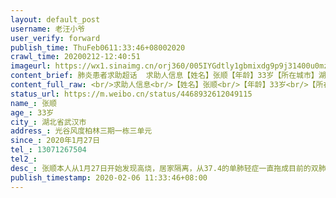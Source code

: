 ```yaml
---
layout: default_post
username: 老汪小爷
user_verify: forward
publish_time: ThuFeb0611:33:46+08002020
crawl_time: 20200212-12:40:51
imageurl: https://wx1.sinaimg.cn/orj360/005IYGdtly1gbmixdg9p9j31400u0mzb.jpg
content_brief: 肺炎患者求助超话  求助人信息【姓名】张顺【年龄】33岁【所在城市】湖北省武汉市【所在小区、社区】光谷风度柏林三期一栋三单元【患病时间】2020年1月27日【联系方式】13071267504【其他紧急联系人】【病情描述】 张顺本人从1月27日开始发现高烧，居家隔离，从37.4的单肺轻症一直拖成目 ...全文
content_full_raw: <br/>求助人信息<br/>【姓名】张顺<br/>【年龄】33岁<br/>【所在城市】湖北省武汉市<br/>【所在小区、社区】光谷风度柏林三期一栋三单元<br/>【患病时间】2020年1月27日<br/>【联系方式】13071267504<br/>【其他紧急联系人】<br/>【病情描述】<br/>张顺本人从1月27日开始发现高烧，居家隔离，从37.4的单肺轻症一直拖成目前的双肺重症。从发烧到目前一直在服药，未见退烧，还在等核酸检测，医生解释目前核酸检测不准，以Ct为主，ct显示双肺感染，多处毛玻璃模糊影，诊断为病毒性肺炎（高度疑视新冠）。根据今天公布的湖北省可以凭CT结果做出诊断，目前是“临床诊断病例”。<br/>同时，张顺父亲58岁，张顺母亲53岁，目前两人的CT结果都是双肺感染。张顺弟弟23岁，目前还没有感染到肺部，但是已感染到上呼吸道。<br/>张顺本人从27日晚上一直爱上报社区，走政府规定的流程，但到目前为止，仅仅安排了张顺父亲入住了隔离酒店（并无医护人员、也没有治疗），目前一家三口严重病号还在苦苦地在社区排队等候医院床位。<br/>可是，病情等不了！张顺妈妈全身无力，张顺本人呼吸困难。幸好一对五岁的双胞胎已送去爷爷奶奶家隔离。<br/>请求各位的帮助，帮忙寻找医院床位收治这面临崩溃的一家三口病号！万分感激！
status_url: https://m.weibo.cn/status/4468932612049115
name_: 张顺
age_: 33岁
city_: 湖北省武汉市
address_: 光谷风度柏林三期一栋三单元
since_: 2020年1月27日
tel_: 13071267504
tel2_: 
desc_: 张顺本人从1月27日开始发现高烧，居家隔离，从37.4的单肺轻症一直拖成目前的双肺重症。从发烧到目前一直在服药，未见退烧，还在等核酸检测，医生解释目前核酸检测不准，以Ct为主，ct显示双肺感染，多处毛玻璃模糊影，诊断为病毒性肺炎（高度疑视新冠）。根据今天公布的湖北省可以凭CT结果做出诊断，目前是“临床诊断病例”。同时，张顺父亲58岁，张顺母亲53岁，目前两人的CT结果都是双肺感染。张顺弟弟23岁，目前还没有感染到肺部，但是已感染到上呼吸道。张顺本人从27日晚上一直爱上报社区，走政府规定的流程，但到目前为止，仅仅安排了张顺父亲入住了隔离酒店（并无医护人员、也没有治疗），目前一家三口严重病号还在苦苦地在社区排队等候医院床位。可是，病情等不了！张顺妈妈全身无力，张顺本人呼吸困难。幸好一对五岁的双胞胎已送去爷爷奶奶家隔离。请求各位的帮助，帮忙寻找医院床位收治这面临崩溃的一家三口病号！万分感激！
publish_timestamp: 2020-02-06 11:33:46+08:00
---
```

